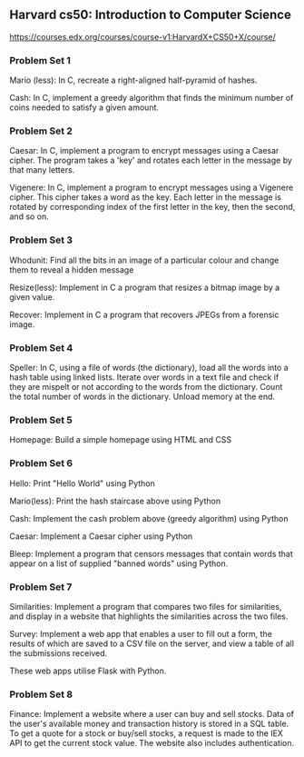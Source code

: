 ## Harvard cs50: Introduction to Computer Science
https://courses.edx.org/courses/course-v1:HarvardX+CS50+X/course/

### Problem Set 1

Mario (less): In C, recreate a right-aligned half-pyramid of hashes. 

Cash: In C, implement a greedy algorithm that finds the minimum number of coins needed to satisfy a given amount. 

### Problem Set 2

Caesar: In C, implement a program to encrypt messages using a Caesar cipher. 
The program takes a 'key' and rotates each letter in the message by that many letters. 

Vigenere: In C, implement a program to encrypt messages using a Vigenere cipher.
This cipher takes a word as the key. Each letter in the message is rotated by corresponding index of the first letter in the key, then the second, and so on. 

### Problem Set 3

Whodunit: Find all the bits in an image of a particular colour and change them to reveal a hidden message

Resize(less): Implement in C a program that resizes a bitmap image by a given value. 

Recover: Implement in C a program that recovers JPEGs from a forensic image. 

### Problem Set 4

Speller: In C, using a file of words (the dictionary), load all the words into a hash table using linked lists. Iterate over words in a text file and check if they are mispelt or not according to the words from the dictionary. Count the total number of words in the dictionary. Unload memory at the end. 

### Problem Set 5

Homepage: Build a simple homepage using HTML and CSS

### Problem Set 6

Hello: Print "Hello World" using Python

Mario(less): Print the hash staircase above using Python

Cash: Implement the cash problem above (greedy algorithm) using Python

Caesar: Implement a Caesar cipher using Python

Bleep: Implement a program that censors messages that contain words that appear on a list of supplied "banned words" using Python. 

### Problem Set 7

Similarities: Implement a program that compares two files for similarities, and display in a website that highlights the similarities across the two files. 

Survey: Implement a web app that enables a user to fill out a form, the results of which are saved to a CSV file on the server, and view a table of all the submissions received. 

These web apps utilise Flask with Python. 

### Problem Set 8

Finance: Implement a website where a user can buy and sell stocks. Data of the user's available money and transaction history is stored in a SQL table. To get a quote for a stock or buy/sell stocks, a request is made to the IEX API to get the current stock value. The website also includes authentication. 
